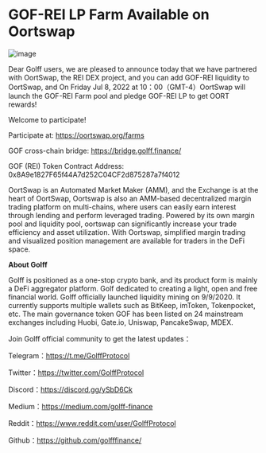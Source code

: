 # **GOF-REI LP Farm Available on Oortswap**

![image](https://docs.golff.com/blog/page/week67/4.png)

Dear Golff users, we are pleased to announce today that we have partnered with OortSwap, the REI DEX project, and you can add GOF-REI liquidity to OortSwap, and On Friday Jul 8, 2022 at 10：00（GMT-4）OortSwap will launch the GOF-REI Farm pool and pledge GOF-REI LP to get OORT rewards!

Welcome to participate!

Participate at: https://oortswap.org/farms

GOF cross-chain bridge: https://bridge.golff.finance/

GOF (REI) Token Contract Address: 0x8A9e1827F65f44A7d252C04CF2d875287a7f4012

OortSwap is an Automated Market Maker (AMM), and the Exchange is at the heart of OortSwap, Oortswap is also an AMM-based decentralized margin trading platform on multi-chains, where users can easily earn interest through lending and perform leveraged trading. Powered by its own margin pool and liquidity pool, oortswap can significantly increase your trade efficiency and asset utilization. With Oortswap, simplified margin trading and visualized position management are available for traders in the DeFi space.

**About Golff**

Golff is positioned as a one-stop crypto bank, and its product form is mainly a DeFi aggregator platform. Golf dedicated to creating a light, open and free financial world. Golff officially launched liquidity mining on 9/9/2020. It currently supports multiple wallets such as BitKeep, imToken, Tokenpocket, etc. The main governance token GOF has been listed on 24 mainstream exchanges including Huobi, Gate.io, Uniswap, PancakeSwap, MDEX.

Join Golff official community to get the latest updates：

Telegram：https://t.me/GolffProtocol

Twitter：https://twitter.com/GolffProtocol

Discord：https://discord.gg/ySbD6Ck

Medium：https://medium.com/golff-finance

Reddit：https://www.reddit.com/user/GolffProtocol

Github：https://github.com/golfffinance/
